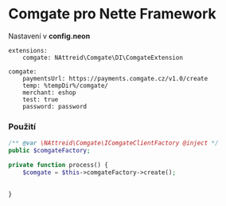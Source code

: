# Comgate pro Nette Framework
Nastavení v **config.neon**
```neon
extensions:
    comgate: NAttreid\Comgate\DI\ComgateExtension

comgate:
    paymentsUrl: https://payments.comgate.cz/v1.0/create
    temp: %tempDir%/comgate/
    merchant: eshop
    test: true
    password: password
```

### Použití
```php
/** @var \NAttreid\Comgate\IComgateClientFactory @inject */
public $comgateFactory;

private function process() {
    $comgate = $this->comgateFactory->create();
    
    
}
```